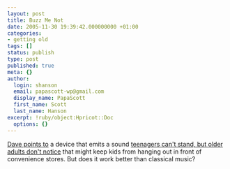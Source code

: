 ```yaml
---
layout: post
title: Buzz Me Not
date: 2005-11-30 19:39:42.000000000 +01:00
categories:
- getting old
tags: []
status: publish
type: post
published: true
meta: {}
author:
  login: shanson
  email: papascott-wp@gmail.com
  display_name: PapaScott
  first_name: Scott
  last_name: Hanson
excerpt: !ruby/object:Hpricot::Doc
  options: {}
---
```

<p><a href="http://davespicks.com/archive/2005/11/30.html#1133355391" title="30. November, 2005 - morning post again?">Dave points to</a> a device that emits a sound <a href="http://www.azcentral.com/offbeat/articles/1128teenbuzz-ON.html" title="What's the buzz? Teens don't want to hear it">teenagers can't stand, but older adults don't notice</a> that might keep kids from hanging out in front of convenience stores. But does it work better than classical music?</p>
